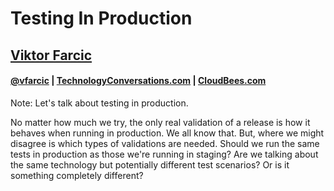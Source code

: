 <!-- .slide: class="center" -->
# Testing In Production

## [Viktor Farcic](http://technologyconversations.com/about/)

#### [@vfarcic](https://twitter.com/vfarcic) | [TechnologyConversations.com](http://technologyconversations.com) |  [CloudBees.com](https://www.cloudbees.com)

Note:
Let's talk about testing in production.

No matter how much we try, the only real validation of a release is how it behaves when running in production. We all know that. But, where we might disagree is which types of validations are needed. Should we run the same tests in production as those we're running in staging? Are we talking about the same technology but potentially different test scenarios? Or is it something completely different?
